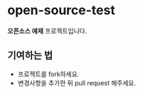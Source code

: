 # open-source-test

**오픈소스 예제** 프로젝트입니다.

## 기여하는 법
* 프로젝트를 fork하세요.
* 변경사항을 추가한 뒤 pull request 해주세요.
